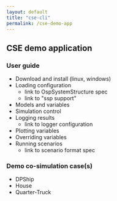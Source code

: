 ```yaml
---
layout: default
title: "cse-cli"
permalink: /cse-demo-app
---
```


## CSE demo application

### User guide

- Download and install (linux, windows)
- Loading configuration
    - link to OspSystemStructure spec
    - link to "ssp support"
- Models and variables
- Simulation control
- Logging results
    - link to logger configuration
- Plotting variables
- Overriding variables
- Running scenarios
    - link to scenario format spec
    
### Demo co-simulation case(s)

- DPShip
- House
- Quarter-Truck
